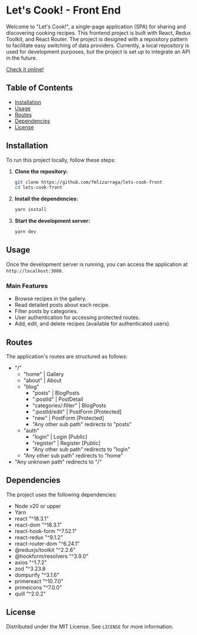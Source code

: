 # Let's Cook! - Front End

Welcome to "Let's Cook!", a single-page application (SPA) for sharing and discovering cooking recipes. This frontend project is built with React, Redux Toolkit, and React Router. The project is designed with a repository pattern to facilitate easy switching of data providers. Currently, a local repository is used for development purposes, but the project is set up to integrate an API in the future.

[Check it online!](https://lets-cook-front.onrender.com)

## Table of Contents
- [Installation](#installation)
- [Usage](#usage)
- [Routes](#routes)
- [Dependencies](#dependencies)
- [License](#license)

## Installation

To run this project locally, follow these steps:

1. **Clone the repository:**
    ```sh
    git clone https://github.com/fmlizarraga/lets-cook-front
    cd lets-cook-front
    ```

2. **Install the dependencies:**
    ```sh
    yarn install
    ```

3. **Start the development server:**
    ```sh
    yarn dev
    ```

## Usage

Once the development server is running, you can access the application at `http://localhost:3000`.

### Main Features

- Browse recipes in the gallery.
- Read detailed posts about each recipe.
- Filter posts by categories.
- User authentication for accessing protected routes.
- Add, edit, and delete recipes (available for authenticated users).

## Routes

The application's routes are structured as follows:

- "/"
  - "home" | Gallery
  - "about" | About
  - "blog"
      - "posts" | BlogPosts
      - ":postId" | PostDetail
      - "categories/:filter" | BlogPosts
      - ":postId/edit" | PostForm [Protected]
      - "new" | PostForm [Protected]
      - "Any other sub path" redirects to "posts"
  - "auth"
      - "login" | Login [Public]
      - "register" | Register [Public]
      - "Any other sub path" redirects to "login"
  - "Any other sub path" redirects to "home"
- "Any unknown path" redirects to "/"

## Dependencies

The project uses the following dependencies:

- Node v20 or upper
- Yarn
- react "^18.3.1"
- react-dom "^18.3.1"
- react-hook-form "^7.52.1"
- react-redux "^9.1.2"
- react-router-dom "^6.24.1"
- @reduxjs/toolkit "^2.2.6"
- @hookform/resolvers "^3.9.0"
- axios "^1.7.2"
- zod "^3.23.8
- dompurify "^3.1.6"
- primereact "^10.7.0"
- primeicons "^7.0.0"
- quill "^2.0.2"

## License

Distributed under the MIT License. See `LICENSE` for more information.
